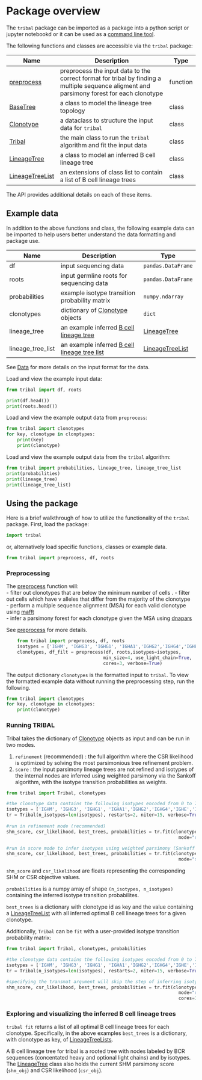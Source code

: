 # Package overview


The `tribal` package can be imported as a package into a python script or jupyter notebookd or it can be used as a [command line tool](cli.md). 

The following functions and classes are accessible via the `tribal` package:  

| Name               | Description | Type |  
| ------------------ |------|---- |  
| [preprocess](../api/preprocess.md) | preprocess the input data to the correct format for tribal by finding a multiple sequence aligment and parsimony forest for each clonotype | function |
| [BaseTree](../api/base_tree.md) | a class to model the lineage tree topology | class |
| [Clonotype](../api/clonotype.md)| a dataclass to structure the input data for `tribal`| class |
| [Tribal](../api/tribal.md) | the main class to run the `tribal` algorithm and fit the input data |  class |
| [LineageTree](../api/lineagetree.md) | a class to model an inferred B cell lineage tree| class |
| [LineageTreeList](../api/lineagetree.md) | an extensions of class list to contain a list of B cell lineage trees | class |

The API provides additional details on each of these items. 

## Example data
In addition to the above functions and class, the following example data can be imported to help users better understand the data formatting and package use. 

| Name | Description | Type |
|------|-------------|------|
| df   | input sequencing data | `pandas.DataFrame` |
| roots | input germline roots for sequencing data | `pandas.DataFrame` |
| probabilities | example isotype transition probability matrix |`numpy.ndarray` | 
| clonotypes | dictionary of [Clonotype](../api/clonotype.md) objects | `dict` |
| lineage_tree | an example inferred [B cell lineage tree](../api/lineagetree.md)| [LineageTree](../api/lineagetree.md) | 
| lineage_tree_list | an example inferred [B cell lineage tree list](../api/lineagetreelist.md)| [LineageTreeList](../api/lineagetree.md) | 

See [Data](data.md) for more details on the input format for the data. 

Load and view the example input data:

```python
from tribal import df, roots

print(df.head())
print(roots.head())

```

Load and view the example output data from `preprocess`:

```python
from tribal import clonotypes
for key, clonotype in clonptypes:
    print(key)
    print(clonotype)
```

Load and view the example output data from the `tribal` algorithm:

```python
from tribal import probabilities, lineage_tree, lineage_tree_list
print(probabilities)
print(lineage_tree)
print(lineage_tree_list)
```



## Using the package

Here is a brief walkthrough of how to utilize the functionality of the `tribal` package.
First, load the package:

```python
import tribal

```

or, alternatively load specific functions, classes or example data.

```python
from tribal import preprocess, df, roots

```


### Preprocessing

The [preprocess](../api/preprocess.md) function will:  
    -  filter out clonotypes that are below the minimum number of cells .
    -  filter out cells which have v alleles that differ from the majority of the clonotype  
    -  perform a multiple sequence alignment (MSA) for each valid clonotype using [mafft](https://mafft.cbrc.jp/alignment/software/)  
    -  infer a parsimony forest for each clonotype given the MSA using [dnapars](https://phylipweb.github.io/phylip/)  


See [preprocess](../api/preprocess.md) for more details. 



```python
    from tribal import preprocess, df, roots
    isotypes = ['IGHM', 'IGHG3', 'IGHG1', 'IGHA1','IGHG2','IGHG4','IGHE','IGHA2']
    clonotypes, df_filt = preprocess(df, roots,isotypes=isotypes, 
                                    min_size=4, use_light_chain=True, 
                                    cores=3, verbose=True)
```

The output dictionary `clonotypes` is the formatted input to `tribal`.  To view
the formatted example data without running the preprocessing step, run the following.

```python
from tribal import clonotypes
for key, clonotype in clonotypes:
    print(clonotype)
```


### Running TRIBAL

Tribal takes the dictionary of [Clonotype](../api/clonotype.md) objects as input and can be run in two modes.   
1. `refinement` (recommended) : the full algorithm where the CSR likelihood is optimized by solving the most parsimonious tree refinement problem.  
2. `score` : the input parsimony lineage trees are not refined and isotypes of the internal nodes are inferred using weighted parsimony via the Sankoff algorithm, with the isotype transition probabilities as weights.   

```python
from tribal import Tribal, clonotypes

#the clonotype data contains the following isotypes encoded from 0 to 7
isotypes = ['IGHM', 'IGHG3', 'IGHG1', 'IGHA1','IGHG2','IGHG4','IGHE','IGHA2']
tr = Tribal(n_isotypes=len(isotypes), restarts=2, niter=15, verbose=True)
        
#run in refinement mode (recommended)
shm_score, csr_likelihood, best_trees, probabilities = tr.fit(clonotypes=clonotypes, 
                                                                mode="refinement", cores=3)

#run in score mode to infer isotypes using weighted parsimony (Sankoff algorithm) w/o tree refinement
shm_score, csr_likelihood, best_trees, probabilities = tr.fit(clonotypes=clonotypes, 
                                                                mode="score", cores=3)
```
`shm_score` and `csr_likelihood` are floats representing the corresponding SHM or CSR objective values. 

`probabilities` is a numpy array of shape `(n_isotypes, n_isotypes)` containing the inferred isotype transition probabilites. 

`best_trees` is a dictionary with clonotype id as key and the value containing a [LineageTreeList](../api/lineagetreelist.md) with all inferred optimal B cell lineage trees for a given clonotype. 

Additionally, `Tribal` can be `fit` with a user-provided isotype transition probability matrix:

```python
from tribal import Tribal, clonotypes, probabilities

#the clonotype data contains the following isotypes encoded from 0 to 7
isotypes = ['IGHM', 'IGHG3', 'IGHG1', 'IGHA1','IGHG2','IGHG4','IGHE','IGHA2']
tr = Tribal(n_isotypes=len(isotypes), restarts=2, niter=15, verbose=True)

#specifying the transmat argument will skip the step of inferring isotype transition probabilites
shm_score, csr_likelihood, best_trees, probabilities = tr.fit(clonotypes=clonotypes,
                                                                mode="refinement", transmat=probabilites, 
                                                                cores=3)

```


### Exploring and visualizing the inferred B cell lineage trees

`tribal fit` returns a list of all optimal B cell lineage trees for each clonotype. 
Specifically, in the above examples `best_trees` is a dictionary, with clonotype as key, of [LineageTreeLists](../api/lineagetreelist.md). 

A B cell lineage tree for tribal is a rooted tree with nodes labeled by BCR sequences (concentated heavy and optional light chains) and by isotypes. The [LineageTree](../api/lineagetree.md) class also holds the current  SHM parsimony score (`shm_obj`) and CSR likelihood (`csr_obj`). 